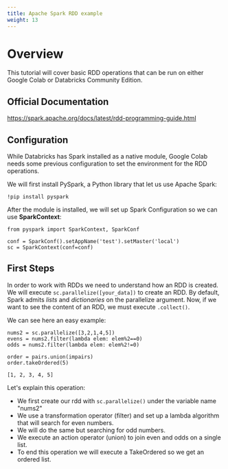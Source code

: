```yaml
---
title: Apache Spark RDD example
weight: 13
---
```


# Overview

This tutorial will cover basic RDD operations that can be run on either Google Colab or Databricks Community Edition.

## Official Documentation

https://spark.apache.org/docs/latest/rdd-programming-guide.html

## Configuration

While Databricks has Spark installed as a native module, Google Colab needs some previous configuration to set the environment for the RDD operations.

We will first install PySpark, a Python library that let us use Apache Spark:

```
!pip install pyspark
```

After the module is installed, we will set up Spark Configuration so we can use **SparkContext**:

```
from pyspark import SparkContext, SparkConf

conf = SparkConf().setAppName('test').setMaster('local')
sc = SparkContext(conf=conf)
```

## First Steps

In order to work with RDDs we need to understand how an RDD is created. We will execute `sc.parallelize([your_data])` to create an RDD. By default, Spark admits *lists* and *dictionaries* on the parallelize argument. Now, if we want to see the content of an RDD, we must execute `.collect()`.

We can see here an easy example:

```
nums2 = sc.parallelize([3,2,1,4,5])
evens = nums2.filter(lambda elem: elem%2==0)
odds = nums2.filter(lambda elem: elem%2!=0)

order = pairs.union(impairs)
order.takeOrdered(5)
```
```
[1, 2, 3, 4, 5]
```

Let's explain this operation:
- We first create our rdd with `sc.parallelize()` under the variable name "nums2"
- We use a transformation operator (filter) and set up a lambda algorithm that will search for even numbers.
- We will do the same but searching for odd numbers.
- We execute an action operator (union) to join even and odds on a single list.
- To end this operation we will execute a TakeOrdered so we get an ordered list.

